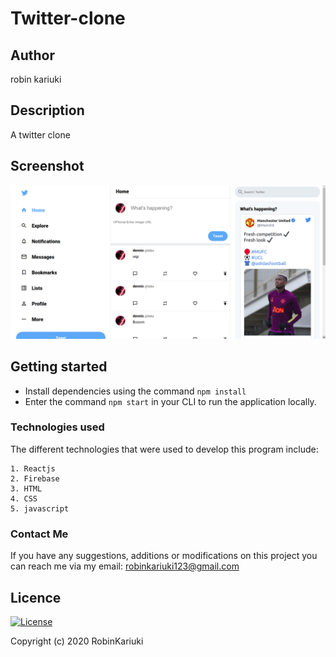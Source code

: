 # Twitter-clone

## Author
robin kariuki
## Description
A twitter clone
## Screenshot
![Alt text](src/assets/twitter.png?raw=true "twiiter-clone")
## Getting started
- Install dependencies using the command `npm install`
- Enter the command `npm start` in your CLI to run the application locally.

### Technologies used
The different technologies that were used to develop this program include:
```
1. Reactjs
2. Firebase
3. HTML
4. CSS
5. javascript
```
### Contact Me
If you have any suggestions, additions or modifications on this project you can reach me via my email: robinkariuki123@gmail.com


## Licence
 
 [![License](https://img.shields.io/packagist/l/loopline-systems/closeio-api-wrapper.svg)](http://opensource.org/licenses/MIT)
 
 
 Copyright (c) 2020 RobinKariuki